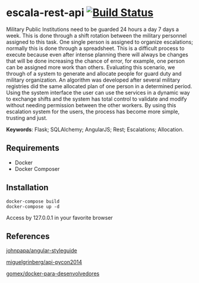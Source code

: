 # escala-rest-api [![Build Status](https://travis-ci.org/mirandarfsm/escala-rest-api.svg?branch=master)](https://travis-ci.org/mirandarfsm/escala-rest-api)
Military Public Institutions need to be guarded 24 hours a day 7 days a week. This is done through a shift rotation between the military personnel assigned to this task. One single person is assigned to organize escalations; normally this is done through a spreadsheet. This is a difficult process to execute because even after intense planning there will always be changes that will be done increasing the chance of error, for example, one person can be assigned more work than others. Evaluating this scenario, we through of a system to generate and allocate people for guard duty and military organization. An algorithm was developed after several military registries did the same allocated plan of one person in a determined period. Using the system interface the user can use the services in a dynamic way to exchange shifts and the system has total control to validate and modify without needing permission between the other workers. By using this escalation system for the users, the process has become more simple, trusting and just.

**Keywords**: Flask; SQLAlchemy; AngularJS; Rest; Escalations; Allocation.


## Requirements

* Docker
* Docker Composer

## Installation

```
docker-compose build
docker-compose up -d
```
Access by 127.0.0.1 in your favorite browser

## References

[johnpapa/angular-styleguide](https://github.com/johnpapa/angular-styleguide/tree/master/a1)

[miguelgrinberg/api-pycon2014](https://github.com/miguelgrinberg/api-pycon2014)

[gomex/docker-para-desenvolvedores](https://github.com/gomex/docker-para-desenvolvedores)
